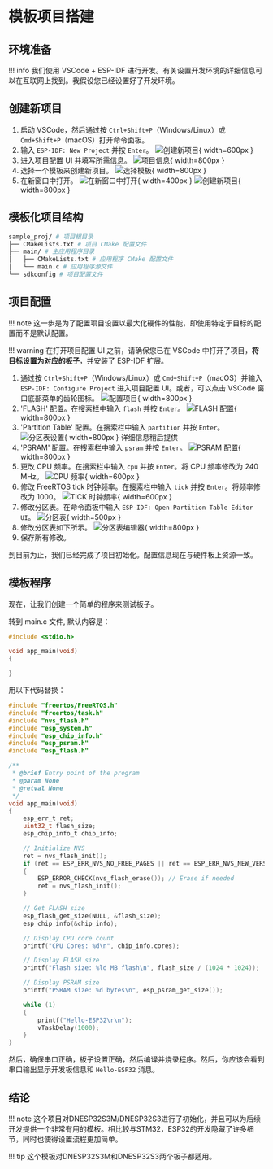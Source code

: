 # 模板项目搭建

## 环境准备

!!! info
    我们使用 VSCode + ESP-IDF 进行开发。有关设置开发环境的详细信息可以在互联网上找到。我假设您已经设置好了开发环境。

## 创建新项目

1. 启动 VSCode，然后通过按 `Ctrl+Shift+P`（Windows/Linux）或 `Cmd+Shift+P`（macOS）打开命令面板。
2. 输入 `ESP-IDF: New Project` 并按 `Enter`。
![创建新项目](01-01-new_project.png){ width=600px }
3. 进入项目配置 UI 并填写所需信息。
![项目信息](01-02-proj_info.png){ width=800px }
4. 选择一个模板来创建新项目。
![选择模板](01-03-proj_template.png){ width=800px }
5. 在新窗口中打开。
![在新窗口中打开](01-04-open_externally.png){ width=400px }
![创建新项目](01-05-created_proj.png){ width=800px }

## 模板化项目结构
```bash
sample_proj/ # 项目根目录
├── CMakeLists.txt # 项目 CMake 配置文件
├── main/ # 主应用程序目录
│   ├── CMakeLists.txt # 应用程序 CMake 配置文件
│   └── main.c # 应用程序源文件
└── sdkconfig # 项目配置文件
```

## 项目配置

!!! note
    这一步是为了配置项目设置以最大化硬件的性能，即使用特定于目标的配置而不是默认配置。

!!! warning
    在打开项目配置 UI 之前，请确保您已在 VSCode 中打开了项目，**将目标设置为对应的板子**，并安装了 ESP-IDF 扩展。

1. 通过按 `Ctrl+Shift+P`（Windows/Linux）或 `Cmd+Shift+P`（macOS）并输入 `ESP-IDF: Configure Project` 进入项目配置 UI。或者，可以点击 VSCode 窗口底部菜单的齿轮图标。
![配置项目](01-06-proj_config.png){ width=800px }
2. 'FLASH' 配置。在搜索栏中输入 `flash` 并按 `Enter`。
![FLASH 配置](01-07-flash.png){ width=800px }
3. 'Partition Table' 配置。在搜索栏中输入 `partition` 并按 `Enter`。
![分区表设置](01-08-partition_table.png){ width=800px }
详细信息稍后提供
4. 'PSRAM' 配置。在搜索栏中输入 `psram` 并按 `Enter`。
![PSRAM 配置](01-09-PSRAM.png){ width=800px }
5. 更改 CPU 频率。在搜索栏中输入 `cpu` 并按 `Enter`。将 CPU 频率修改为 240 MHz。
![CPU 频率](01-10-CPU.png){ width=600px }
1. 修改 FreeRTOS tick 时钟频率。在搜索栏中输入 `tick` 并按 `Enter`。将频率修改为 1000。
![TICK 时钟频率](01-11-FREERTOS_tick.png){ width=600px }
1. 修改分区表。在命令面板中输入 `ESP-IDF: Open Partition Table Editor UI`。
![分区表](01-12-partition_table_edit.png){ width=500px }
1. 修改分区表如下所示。
![分区表编辑器](01-13-partition_table_editor.png){ width=800px }
1. 保存所有修改。

到目前为止，我们已经完成了项目初始化。配置信息现在与硬件板上资源一致。

## 模板程序

现在，让我们创建一个简单的程序来测试板子。

转到 main.c 文件, 默认内容是：

```c
#include <stdio.h>

void app_main(void)
{

}
```
用以下代码替换：

```c
#include "freertos/FreeRTOS.h"
#include "freertos/task.h"
#include "nvs_flash.h"
#include "esp_system.h"
#include "esp_chip_info.h"
#include "esp_psram.h"
#include "esp_flash.h"

/**
 * @brief Entry point of the program
 * @param None
 * @retval None
 */
void app_main(void)
{
    esp_err_t ret;
    uint32_t flash_size;
    esp_chip_info_t chip_info;

    // Initialize NVS
    ret = nvs_flash_init();
    if (ret == ESP_ERR_NVS_NO_FREE_PAGES || ret == ESP_ERR_NVS_NEW_VERSION_FOUND)
    {
        ESP_ERROR_CHECK(nvs_flash_erase()); // Erase if needed
        ret = nvs_flash_init();
    }

    // Get FLASH size
    esp_flash_get_size(NULL, &flash_size);
    esp_chip_info(&chip_info);

    // Display CPU core count
    printf("CPU Cores: %d\n", chip_info.cores);

    // Display FLASH size
    printf("Flash size: %ld MB flash\n", flash_size / (1024 * 1024));

    // Display PSRAM size
    printf("PSRAM size: %d bytes\n", esp_psram_get_size());

    while (1)
    {
        printf("Hello-ESP32\r\n");
        vTaskDelay(1000);
    }
}
```

然后，确保串口正确，板子设置正确，然后编译并烧录程序。然后，你应该会看到串口输出显示开发板信息和 `Hello-ESP32` 消息。

## 结论

!!! note
    这个项目对DNESP32S3M/DNESP32S3进行了初始化，并且可以为后续开发提供一个非常有用的模板。相比较与STM32，ESP32的开发隐藏了许多细节，同时也使得设置流程更加简单。

!!! tip
    这个模板对DNESP32S3M和DNESP32S3两个板子都适用。